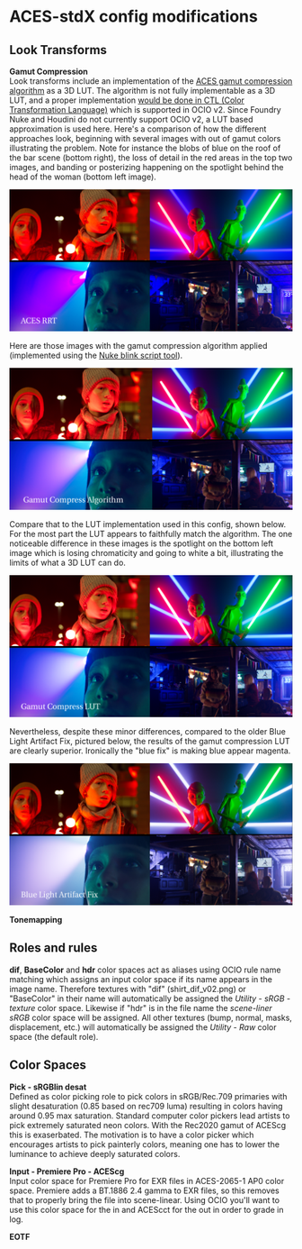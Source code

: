 <h1>ACES-stdX config modifications</h1>
<h2>Look Transforms</h2>
<b>Gamut Compression</b><br> 
Look transforms include an implementation of the <a href="https://github.com/ampas/aces-vwg-gamut-mapping-2020">ACES gamut compression algorithm</a> as a 3D LUT. The algorithm is not fully implementable as a 3D LUT, and a proper implementation <a href="https://github.com/AcademySoftwareFoundation/OpenColorIO-Config-ACES/releases/tag/v0.1.1">would be done in CTL (Color Transformation Language)</a> which is supported in OCIO v2. Since Foundry Nuke and Houdini do not currently support OCIO v2, a LUT based approximation is used here. Here's a comparison of how the different approaches look, beginning with several images with out of gamut colors illustrating the problem. Note for instance the blobs of blue on the roof of the bar scene (bottom right), the loss of detail in the red areas in the top two images, and banding or posterizing happening on the spotlight behind the head of the woman (bottom left image).<p>
  
  <img src="../docs/img/Gamut_rrt.png"> <p>
    
Here are those images with the gamut compression algorithm applied (implemented using the <a href="https://github.com/jedypod/gamut-compress">Nuke blink script tool</a>).<p>
    
   <img src="../docs/img/Gamut_nk.png"> <p>  
     
Compare that to the LUT implementation used in this config, shown below. For the most part the LUT appears to faithfully match the algorithm. The one noticeable difference in these images is the spotlight on the bottom left image which is losing chromaticity and going to white a bit, illustrating the limits of what a 3D LUT can do.  <p>
<img src="../docs/img/Gamut_lut.png"> <p> 
      
Nevertheless, despite these minor differences, compared to the older Blue Light Artifact Fix, pictured below, the results of the gamut compression LUT are clearly superior. Ironically the "blue fix" is making blue appear magenta.<p>
<img src="../docs/img/Gamut_bluefix.png"> <p>  

<b>Tonemapping</b><br> 
  
<h2>Roles and rules</h2>
<b>dif</b>, <b>BaseColor</b> and <b>hdr</b> color spaces act as aliases using OCIO rule name matching which assigns an input color space if its name appears in the image name. Therefore textures with "dif" (shirt_dif_v02.png) or "BaseColor" in their name will automatically be assigned the <i>Utility - sRGB - texture</i> color space. Likewise if "hdr" is in the file name the <i>scene-liner sRGB</i> color space will be assigned. All other textures (bump, normal, masks, displacement, etc.) will automatically be assigned the <i>Utility - Raw</i> color space (the default role).<p> 
  
<h2>Color Spaces</h2>
<b>Pick - sRGBlin desat</b><br> 
Defined as color picking role to pick colors in sRGB/Rec.709 primaries with slight desaturation (0.85 based on rec709 luma) resulting in colors having around 0.95 max saturation. Standard computer color pickers lead artists to pick extremely saturated neon colors. With the Rec2020 gamut of ACEScg this is exaserbated. The motivation is to have a color picker which encourages artists to pick painterly colors, meaning one has to lower the luminance to achieve deeply saturated colors.<p>

<b>Input - Premiere Pro - ACEScg</b><br>
Input color space for Premiere Pro for EXR files in ACES-2065-1 AP0 color space. Premiere adds a BT.1886 2.4 gamma to EXR files, so this removes that to properly bring the file into scene-linear. Using OCIO you'll want to use this color space for the in and ACEScct for the out in order to grade in log.  

<b>EOTF</b><br>
  



